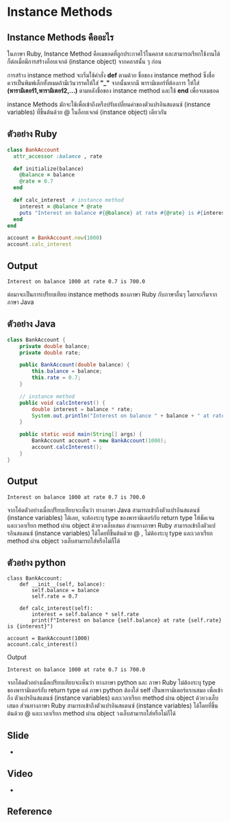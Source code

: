# Instance Methods
## Instance Methods คืออะไร
ในภาษา Ruby, Instance Method คือเมธอดที่ถูกประกาศไว้ในคลาส และสามารถเรียกใช้งานได้ก็ต่อเมื่อมีการสร้างอ็อบเจกต์ (instance object) จากคลาสนั้น ๆ ก่อน 

การสร้าง instance method จะเริ่มใช้คำสั่ง __def__ ตามด้วย ชื่อของ instance method ซึ่งชื่อควรเป็นพิมพ์เล็กทั้งหมดถ้ามีเว้นวรรคให้ใส่ __"_"__ จากนั้นหากมี พารามิเตอร์ที่ต้องการ ให้ใส่ __(พารามิเตอร์1,พารามิเตอร์2,...)__ ตามหลังชื่อของ instance method และใช้ __end__ เพื่อจบเมธอด

instance Methods มักจะใช้เพื่อเข้าถึงหรือปรับเปลี่ยนค่าของตัวแปรอินสแตนซ์ (instance variables) ที่ขึ้นต้นด้วย @ ในอ็อบเจกต์ (instance object) เดียวกัน

## ตัวอย่าง Ruby
```ruby
class BankAccount
  attr_accessor :balance , rate

  def initialize(balance)
    @balance = balance
    @rate = 0.7
  end

  def calc_interest  # instance method
    interest = @balance * @rate
    puts "Interest on balance #{@balance} at rate #{@rate} is #{interest}"
  end
end

account = BankAccount.new(1000)
account.calc_interest
```
## Output
```
Interest on balance 1000 at rate 0.7 is 700.0
```
ต่อมาจะเป็นการเปรียบเทียบ instance methods ของภาษา Ruby กับภาษาอื่นๆ โดยจะเริ่มจากภาษา Java
## ตัวอย่าง Java
```Java
class BankAccount {
    private double balance;
    private double rate;

    public BankAccount(double balance) {
        this.balance = balance;
        this.rate = 0.7;
    }

    // instance method
    public void calcInterest() {
        double interest = balance * rate;
        System.out.println("Interest on balance " + balance + " at rate " + rate + " is " + interest);
    }

    public static void main(String[] args) {
        BankAccount account = new BankAccount(1000);
        account.calcInterest();
    }
}
```
## Output
```
Interest on balance 1000 at rate 0.7 is 700.0
```
จากโค้ดตัวอย่างเมื่อเปรียบเทียบจะเห็นว่า ทางภาษา Java สามารถเข้าถึงตัวแปรอินสแตนซ์ (instance variables) ได้เลย, จะต้องระบุ type ของพารามิเตอร์กับ return type ให้ชัดเจน และเวลาเรียก method ผ่าน object ด้วยวงเล็บเสมอ ส่วนทางภาษา Ruby สามารถเข้าถึงตัวแปรอินสแตนซ์ (instance variables) ได้โดยที่ขึ้นต้นด้วย @ , ไม่ต้องระบุ type และเวลาเรียก method ผ่าน object วงเล็บสามารถใส่หรือไม่ก็ได้

## ตัวอย่าง python
```
class BankAccount:  
    def __init__(self, balance):  
        self.balance = balance  
        self.rate = 0.7  
  
    def calc_interest(self):  
        interest = self.balance * self.rate  
        print(f"Interest on balance {self.balance} at rate {self.rate} is {interest}")  
  
account = BankAccount(1000)  
account.calc_interest()
```
Output
```
Interest on balance 1000 at rate 0.7 is 700.0
```

จากโค้ดตัวอย่างเมื่อเปรียบเทียบจะเห็นว่า ทางภาษา python และ ภาษา Ruby ไม่ต้องระบุ type ของพารามิเตอร์กับ return type แต่ ภาษา python ต้องใส่ self เป็นพารามิเตอร์แรกเสมอ เพื่อเข้าถึง ตัวแปรอินสแตนซ์ (instance variables) และเวลาเรียก method ผ่าน object ด้วยวงเล็บเสมอ ส่วนทางภาษา Ruby สามารถเข้าถึงตัวแปรอินสแตนซ์ (instance variables) ได้โดยที่ขึ้นต้นด้วย @ และเวลาเรียก method ผ่าน object วงเล็บสามารถใส่หรือไม่ก็ได้

## Slide
-
## Video
-
## Reference
